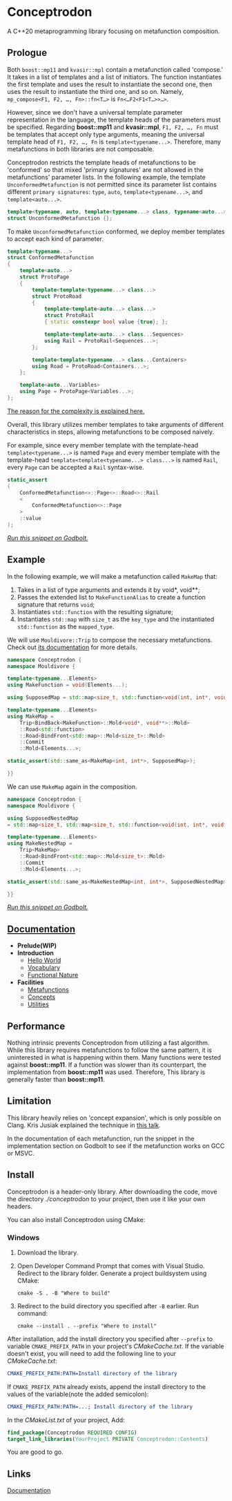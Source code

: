 <!-- Copyright 2024 Feng Mofan
SPDX-License-Identifier: Apache-2.0 -->

# Conceptrodon

A C++20 metaprogramming library focusing on metafunction composition.

## Prologue

Both `boost::mp11` and `kvasir::mpl` contain a metafunction called 'compose.'
It takes in a list of templates and a list of initiators.
The function instantiates the first template and uses the result to instantiate the second one, then uses the result to instantiate the third one, and so on.
Namely, `mp_compose<F1, F2, …​, Fn>::fn<T…​>` is `Fn<…​F2<F1<T…​>>…​>`.

However, since we don't have a universal template parameter representation in the language, the template heads of the parameters must be specified.
Regarding **boost::mp11** and **kvasir::mpl**, `F1, F2, …​, Fn` must be templates that accept only type arguments, meaning the universal template head of `F1, F2, …​, Fn` is `template<typename...>`.
Therefore, many metafunctions in both libraries are not composable.

Conceptrodon restricts the template heads of metafunctions to be 'conformed' so that mixed 'primary signatures' are not allowed in the metafunctions' parameter lists.
In the following example, the template `UnconformedMetafunction` is not permitted since its parameter list contains different `primary signatures`:
`type`, `auto`, `template<typename...>`, and `template<auto...>`.

```C++
template<typename, auto, template<typename...> class, typename<auto...> class>
struct UnconformedMetafunction {};
```

To make `UnconformedMetafunction` conformed, we deploy member templates to accept each kind of parameter.

```C++
template<typename...>
struct ConformedMetafunction
{
    template<auto...>
    struct ProtoPage
    {
        template<template<typename...> class...>
        struct ProtoRoad
        {
            template<template<auto...> class...>
            struct ProtoRail
            { static constexpr bool value {true}; };

            template<template<auto...> class...Sequences>
            using Rail = ProtoRail<Sequences...>;
        };

        template<template<typename...> class...Containers>
        using Road = ProtoRoad<Containers...>;
    };

    template<auto...Variables>
    using Page = ProtoPage<Variables...>;
};
```

[The reason for the complexity is explained here.](./docs/introduction/hello_world.md#implementation)

Overall, this library utilizes member templates to take arguments of different characteristics in steps, allowing metafunctions to be composed naively.

For example, since every member template with the template-head `template<typename...>` is named `Page` and every member template with the template-head `template<template<typename...> class...>` is named `Rail`, every `Page` can be accepted a `Rail` syntax-wise.

```C++
static_assert
(
    ConformedMetafunction<>::Page<>::Road<>::Rail
    <
        ConformedMetafunction<>::Page
    >
    ::value
);
```

[*Run this snippet on Godbolt.*](https://godbolt.org/#z:OYLghAFBqd5QCxAYwPYBMCmBRdBLAF1QCcAaPECAMzwBtMA7AQwFtMQByARg9KtQYEAysib0QXACx8BBAKoBnTAAUAHpwAMvAFYTStJg1DIApACYAQuYukl9ZATwDKjdAGFUtAK4sGIAMykrgAyeAyYAHI%2BAEaYxAEArKQADqgKhE4MHt6%2BASlpGQKh4VEssfH%2BSXaYDplCBEzEBNk%2BfoHVtQL1jQTFkTFxibYNTS257SO9Yf1lg5UAlLaoXsTI7BwA9ABUO1sA1B4M/MRs6ACymA1UXgydDHu7WxsmGgCCBJgsyQYfJv5uBAAnslGKxMAA6SF/bAvV4KAjELwOA4CY6nC5XG53WEmADsVjeeyJew%2BXx%2BmD%2BbiYXiIkPB0NhxL28MRyOUxFQRGUTGAFMJxLxBNeTKZpO%2BTF%2B/zF5MpQJBzDYdOhe2QBgUCiV/hh/JFzIRSIIe3ZnNQACVUEx0IzdXtBdabcTpRKKVLPuLJVSaahNdgVWqNVCtfaHXrWYbjURTUw6MGHYK9RK8MgVQJ4ZhVMliHtoqhPHsAG5iLyYW34/UU3EAET%2BFlL1f8QtjNqdHpbLs9tMDvtVTHVdKEmAAjsXbpgFAydSGvOkjHso3Rbf5K0aOZHo7RKQPh4w1gH6UGG02iXj643J6K3TLXWTnbLgaDFV2/b294cGtNiOOg%2BfidOwsA5wtdBF2XCMzSAyk32jcJPx9GtgxPeC3mDNtKWpTtwQANUaPAmGiegv21YVfxnADuV5ECVxNcj22w4hcPwsc4MPZCqyQ15YW2XY9gAFTHQ1HmeN54UTZAAH0XziAhYQgYNDjRTBzkuJhrluRwBEpaEQBAGjNK1bTzUtPTsAM9cEP%2BI8USOEh0WU1TsQs/SdJ5PliOPb83L2bTC28Vz5hrDhFloTgEl4PwOC0UhUE4NxrGsZlllWEtzH8HhSAITRAsWABrEAEkkcENAADjMMwAE4yq4BJiqKrhcVxaRgo4SReBYCQNA0Uhwsi6KOF4BQQE6jKIsC0g4FgGBEBAZYCGSGlyEoNAvjoOIIjBThVCKgA2ABaLbJD2YBkGTKRwTMXhFMIEg8HQPR%2BEEEQxHYKQZEERQVHUEbSF0LhSAAd2IJhkk4HggpCsLMqizgAHkaTmw1UCoPZNt2/bDuOvZTrMPYIA8Zb6CzFKuHmXhhq0RYICQJbkhWsgKAganaZAYApDMPg6A%2BT9KGiSHojCRpARB3g%2BeYYhAWh6JtBqYa0qWthBGhhhaEFr6sGiLxgCpWhaAG7heCwFhDGAcRVbwYhpbwfMx0h9MahpdY0rCD4msi2g8GiQGxY8LBIYRPA2r10greIHMlErT4jbdoxMsWKgDGABRMLwTA/uh%2BUhde4RRHEF77vkJQ1Ehn79CNlA4ssfR3YGyBFlQZJ1IYXWdvhK0l1MSxrDMHrg/orBq4gRYOgblwGHcTxWj0EJplKco9FSdIG7GPxfvnwoGD6GfBl%2Boe6kmJe9B3rpJg3gZ4m3vfx9yc%2BehP2Yz8HxK1gkMGOFCrrId65Htr2g6jpOgrsYQFwFdQmZhUok3SjHRYCBMCWkGAPUguVJD%2BHBGVfwDUNCSDMJILaHUEhbTKvoTgLVSBtVSuCLaXAtpFTKrVLa%2BUqpoK2u/L6vV%2BqDUgSNCmk1KbTThvNemjMCZrTYJwRoLB8y4h2kwZ8s4uBlXBFwQqF18BEF7ndWQj0c7SDzu9QuX1dBswBkDIWL837dV4L1WGs0aR7ERl/VGB0exyIUUojQOM8Y0wJraMBZgIFk1GrwoRcQFoM1QPjQYziWaVU6jQWgnMBoQB5l9EWAsM6pLFhLKWDgM5y0YAQRWytIZqw1lrHWGcDaR3WJFfA5tahW11pFW2yB7YZydpgF2vA3YewFt7appN6IBzSsHUOmBw6GyMFHUAXC%2BDx0TsnVO6dA55y0c9HRsg9GfUioYku0d25WArt0/utd66ZCbi3P4lZ9md27nEXu1sa62A6RbZwEBXD71%2BlPEop854FEXpfZe%2BQF6ZFvrPbezy7jdFGACg%2BEKG5QqmN8u%2BB8L45EBSJJooKt4PxWE/YmRDX4Q1YZwBxP9ZEAXkYowqONgFqJ8eA0mUDSAwLgfEBBTUSFkIUZg3ECQyr1X8FgnBkhfoWKhn1WwHCAncPgLwma8NQnBOICI9Y4i0YsAUPmZM%2BZKXknhCokBN0NEPWzmszOmyi55GMcDPWZiiU9RhvwhGSNVDqs1dq3Vzp4QePCV4uI9L/D%2BJjmNKmvraaKrDQTEAWrkjJDEjqsqYk9UEDEq6nRHM4iJOSZFDJKs0q5qydLXJ4T5YFKVirGpmB1aazEOUwOlTJn9NILUi2DSbaqDth8NpggOmQ26Z7QEfTfaDIziMtIYyI6TP/MGuOPJ5kpzTowDOKzTUSHWW9AuWydB5AMHs8uNgjnwBOQ3XWGwW5lw7pYLulie43QeQgw%2Bfg3mjw%2BUEUeWKz5ArXq%2B1eDcP2wvsPC1FE9wWAd3jfaePzr7QrRSiiDSKwU4qSs/Al5iP4krTXsDVWqCyeo%2BN6oBqiSD0uJoyrh0DYFYDZS/TlIByrgn8JUaqIqOqMdxNQlhDqJUDSGkypBCRUF1VxB1IqkhKpcBKmYZhTV/D2ssZwMj5MX7nU4/JiV0rFjB3SM4SQQA%3D)

## Example

In the following example, we will make a metafunction called `MakeMap` that:

1. Takes in a list of type arguments and extends it by void*, void**;
2. Passes the extended list to `MakeFunctionAlias` to create a function signature that returns `void`;
3. Instantiates `std::function` with the resulting signature;
4. Instantiates `std::map` with `size_t` as the `key_type` and the instantiated `std::function` as the `mapped_type`.

We will use `Mouldivore::Trip` to compose the necessary metafunctions. Check out [its documentation](./docs/facilities/metafunctions/mouldivore/trip.doc.md) for more details.

```C++
namespace Conceptrodon {
namespace Mouldivore {

template<typename...Elements>
using MakeFunction = void(Elements...);

using SupposedMap = std::map<size_t, std::function<void(int, int*, void*, void**)>>;

template<typename...Elements>
using MakeMap = 
    Trip<BindBack<MakeFunction>::Mold<void*, void**>::Mold>
    ::Road<std::function>
    ::Road<BindFront<std::map>::Mold<size_t>::Mold>
    ::Commit
    ::Mold<Elements...>;

static_assert(std::same_as<MakeMap<int, int*>, SupposedMap>);

}}
```

We can use `MakeMap` again in the composition.

```C++
namespace Conceptrodon {
namespace Mouldivore {

using SupposedNestedMap 
= std::map<size_t, std::map<size_t, std::function<void(int, int*, void*, void**)>>>;

template<typename...Elements>
using MakeNestedMap =
    Trip<MakeMap>
    ::Road<BindFront<std::map>::Mold<size_t>::Mold>
    ::Commit
    ::Mold<Elements...>;

static_assert(std::same_as<MakeNestedMap<int, int*>, SupposedNestedMap>);

}}
```

[*Run this snippet on Godbolt.*](https://godbolt.org/#z:OYLghAFBqd5QCxAYwPYBMCmBRdBLAF1QCcAaPECAMzwBtMA7AQwFtMQByARg9KtQYEAysib0QXACx8BBAKoBnTAAUAHpwAMvAFYTStJg1DIApACYAQuYukl9ZATwDKjdAGFUtAK4sGIAMykrgAyeAyYAHI%2BAEaYxBJcXKQADqgKhE4MHt6%2BASlpGQKh4VEssfGJSXaYDplCBEzEBNk%2BfoHVtQL1jQTFkTFxCVUNTS257SO9Yf1lg5UAlLaoXsTI7BwA9ABUO7t7%2B1sbJhoAgtu7ANRCy6uYF3tHp%2BcHL4fHJ%2B/MbArJTGsXHgYa2SBGIGAEFxMAHYrKcvpgfn87gBZZa0fAANxId2hsI%2BTz2FwsYXQFj%2BAGt7rtHicCJgWMkDHSTP43HSGUzMCy2QBPZKMViYAB0IpZ2AuyAMCgUFwA8vziExHAIxe8FKCvA4iSSychye9ce8LsaLuzGUquayCHyBWwRULsAx8EYFKrTiaLuriJqCBdlGCiKj0UaTYb3R6TWbOdzrfz4fbsPQ2IJXf5sCGIxcvOkjBcg%2BhIf4ACJyhVKzLcxP0xgEBT20gXR3O4B10Vpll4j3Qosdg3h41Ri0xm3xkVNsItt0nD3Zid5zwFlkl/2oQMLytOietoWq/x47u907vZ5bbVOgBiYMEVJ2NMHzKt9PND95ccF9rFEqlMvlcXLKvbU4vR9M90EvWQDRhDNTSfaMrRHd8RQsTBgDCBgtynD1gK1Fc12DftISggiPXvS1X1tYUxyTGtU3TYiTVnXN80LEtf0VZUGG5ZDUIYdCXXrRtqJTD92z3aCDzEo8CNI4c3ztJCULQjDAOnBic2Aed0RYv0A1QfMuMU3itxE9NJI%2BKEezM49CQAFWIPBkhvN5Thkx8OSHeC5Monc0y/JhpQuAAlJh8FQKdsN9OyHMgzsTRPC4i0wGhwiC1AQqcmkSNgjy2Wyl9Ywoky/ICtxGkwk0Ip01dUECtL0HEojVIjeKPBYFhCGTX0HmgiqNS1Vr2oIHrjTDJrM2NFqBG0FZ/wYDLhojVzyNHIUhDwYBmFoWiFpndTNMXYsATK1lgtC7k1o2sRt13UzYojCT93oi5JsEMIvFm%2BanqW76EPknzxUlfztxOYBiEwasU3KiNGI02r0qXC4ouSbkBsIEAQFI/axXRzHcJquruRBsGIdrEzDzGh6%2BzG768rIgqVs/QHpXtInwc67aCJh1L4cOvG4fq1lWZJ67RP3Czycgntxaks5Xjlg4aXi888GIdVG1UVhGTubqCXlvXnPxD4zH8MJJS8LBCzcFgmGRlTzBNoFvAt7kqC8IEOLEKdPkFRF/kBYFQXBObRvhX2UTRTFsUIx7aVp2TCqo4Wpy55EmHJTBzzdzpg8OrE8HQCAq3Z%2B15gl04uaELxklSJR0FTxyEfVdB0et223HSAAvTAAH0CAbJv0dd92K1ZPOC7CPuLgnrYGzHmeLjnrZS9E26qZ%2BryEyE2tk721P0/r7ToKRridQpbk94zrOOOxkB9NH1B8/nxeb7vuixvR/nuQHkAh%2BzqGLg/gTVkxILxXiGqyb%2BrcX7rggXgLuvdoHBhUh6dGqMhoEXRnfNwRcaJkyskBBojhkDdyBnEAgEBv4KEFCQ1MbgL7125BPBs08xQNkrtXNImA642zFMvGOB5paGxPPrV4itCRCBqAIAs2ANYcm1tSayIj5Y0m9t8X4fsBABzBOgCEIcfbqPDl4dEeAsRg2jlTCuVca5cIiAiOk3CG5HkOpAnhsD4GTxcW3TuPcPEEGbj/K%2BI83BjwgEwqeggn4P3QJEx%2BS8bq7hjuvBODot4cxOCnNOkQ7FcIPkuI%2B9k270NcW/FBIBP7AJJOBQQX8/Et2KZgmB7c4E%2BMQQLEpJpUGoDaoQaCDSkHYNSXgmO6pyzENIU0ChtSQBULYDQ8%2BmTbHqhya4twYSWFpjYVYzh6BFn2IYWmPhVMBFFg4IsWgnAACsvA/AcC0KQVAnA3DWGsJ6G4/x7Y8FIAQTQpzFjkhABcjQQp/AXIABygv8GYAAbBoC5XB/AaC4GYC5%2BhOCSF4CwCQGgNCkBuXch5HBeAKBADi75tzTmkDgLAGAiAQDLAIMkLwfcKAQDQAyOgcQIiCk4KoUFUKAC0ULJAXGAMgZAFwpBCjMLwLhhASD5z0PwQQIgxDsCkDIQQigVDqHJaQXQSQADuipkicB4Gcy51yfn3M4LKJljLfSoCoBcXlAqhUirFRKyQUqLgQFaskDlxBITGy4PMXgZKtCLAgEgNl/r6BkBZTGgNIBgBSDMHwOgdJVaUGiFa6IYRGg8lNbwPNzBiA8llNEbQNQyWfLZZ1WUDBaCFt1VgaIXhgClVoFtItpAsDWyMOIFtKtq0mIRFazAqgahMvWJ8iemBzm6toHgaIioy0eCwFa0EeBMXcF4BiOI0ROGJX7cAJdRgfmLCoAYFsAA1PAmADW/huZ8pVwhRDiHVa%2BrVagrX6v0IYYwzzLD6GXcS2A8IQCHrSH3fd8RuB8t%2BfckEmRiUcH5U3JcphLDWDMPi2D9ksBgYgIsDoHEXBOjGH4JIIRpilHKHoGuhQsieFaAxgoHE%2Bh0bmLYedI6uiTEo3oUjdRJicYGBUWwAmWO5GGD0MTswKgkbeWq81HArm4qtQS51fLBXCtFeKyVZgfW4DlYGj5oavkXsWAgTAIVBjEdIP8yQ/ghQAE5/BQkkBoSQZhJAwthVC1zqKODotIJiswrmhSgr8xFjQULAVefi1wKFGndUEqJSSyz5LI00qjXSu1TLyCUETXGrlbAeU6bdYDXMXBItcCFHc2VRACOKtkCqj90gv1KB/bq3QaajU2yLap9TeLeAEttQyplFxHXaddcK6rGlatCnqxoH1fqA1BshRZ8NFK8slbiEV1lXTY2DAW7VrgOKaC0EzcSiAObdUloLT2x7ZaK1VocD2utNYG1Nqta29tnbu27t7fSADg67n4DBrUfdqHGuTuQNOntc6F13KXSugt671h3K3Tuz5sHD1KGPWDicF6%2BDXoUHeh9T6e2vva2qzrshv06ruX1/956sNWGA2jojEAINQfVKQWDpqEPzEWKgZDAhUPob8ZhoDFhcNjfw/nMdkASO8ezuR9w0mqNBCdPJ%2BjSRGMcUE4b9jmR9fceE/xnoJueP2A4t0JoFuJMjNGNroTonaPiYkEplYawffBZG5pzgs3dN%2BRq3Vhrxn8DNc2yGsNVnSA2bs/EBzC7QuYpBQ1qEULQUXL855qErmoVQguSl0b1rCW2EyztnL8A8v0vtYd/bxAyvrFUG6lgCgMTioxEtzk6oZUx/lc3JItP33041fIbrzOdB5AGya3dw3LVpZtQVh1TqO/Cq7z3he/eLRq19cdjb9t/DbdJ3t4/cbm9X8GD36u3c%2B%2Bue7gPgg3ct/puu3EW7927kvebZ8v/m9tWp9l0vWo2s2hDpgG2h2mIEDp8n2mDljrwJDiOjDuOvDojsDsjlamjqujyJjpuvZLjnugekeqDgOiTtlmTkwLeveo%2BnGDTm1hPhIAzpqjPr%2BnkAYOznLiBtEERmLhLgwKhhsAPBzjhnhnEARirg5lbn4BAK4LbjRiUN7qbukMbu7moUxs7kJurg7lJjkDrnIY7lMCoQph7jbpoZJnJl7uYSGksH7ipoHivviiHlvhcDvr3vvnSIfiZrHuZgntltZrZlgKnqphngEBctnrnvniXpIEXiXmXqlq4VXsSqSonk5pFkKokCXv4K5pIHyq5qCkFguv4C4WNpwIERGqptKskRUVXrXosLBukM4JIEAA%3D%3D)

## [Documentation](DOCS.md)

- **Prelude(WIP)**
- **Introduction**
  - [Hello World](./docs/introduction/hello_world.md)
  - [Vocabulary](./docs/introduction/vocabulary.md)
  - [Functional Nature](./introduction/functional_nature.md)
- **Facilities**
  - [Metafunctions](./docs/facilities/metafunctions.md)
  - [Concepts](./docs/facilities/concepts.md)
  - [Utilities](./docs/facilities/utilities.md)

## Performance

Nothing intrinsic prevents Conceptrodon from utilizing a fast algorithm.
While this library requires metafunctions to follow the same pattern, it is uninterested in what is happening within them.
Many functions were tested against **boost::mp11**.
If a function was slower than its counterpart, the implementation from **boost::mp11** was used.
Therefore, This library is generally faster than **boost::mp11**.

## Limitation

This library heavily relies on 'concept expansion', which is only possible on Clang. Kris Jusiak explained the technique in [this talk](https://youtu.be/LfOh0DwTP00?list=PLPqbaGB3rnNmIaWPvuu4U6LWt1XooNi-L&t=1500).

In the documentation of each metafunction, run the snippet in the implementation section on Godbolt to see if the metafunction works on GCC or MSVC.

## Install

Conceptrodon is a header-only library. After downloading the code, move the directory *./conceptrodon* to your project, then use it like your own headers.

You can also install Conceptrodon using CMake:

### Windows

1. Download the library.

2. Open Developer Command Prompt that comes with Visual Studio. Redirect to the library folder. Generate a project buildsystem using CMake:

    ```Shell
    cmake -S . -B "Where to build"
    ```

3. Redirect to the build directory you specified after `-B` earlier. Run command:

    ```Shell
    cmake --install . --prefix "Where to install"
    ```

After installation, add the install directory you specified after `--prefix` to variable `CMAKE_PREFIX_PATH` in your project's *CMakeCache.txt*. If the variable doesn't exist, you will need to add the following line to your *CMakeCache.txt*:

```CMake
CMAKE_PREFIX_PATH:PATH=Install directory of the library
```

If `CMAKE_PREFIX_PATH` already exists,
append the install directory to the values of the variable(note the added semicolon):

```CMake
CMAKE_PREFIX_PATH:PATH=...; Install directory of the library
```

In the *CMakeList.txt* of your project, Add:

```CMake
find_package(Conceptrodon REQUIRED CONFIG)
target_link_libraries(YourProject PRIVATE Conceptrodon::Contents)
```

You are good to go.

## Links

[Documentation](./DOCS.md)
